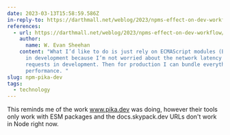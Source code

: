 ```yaml
---
date: 2023-03-13T15:58:59.586Z
in-reply-to: https://darthmall.net/weblog/2023/npms-effect-on-dev-workflow/
references:
  - url: https://darthmall.net/weblog/2023/npms-effect-on-dev-workflow/
    author:
      name: W. Evan Sheehan
    content: "What I’d like to do is just rely on ECMAScript modules (ESM) imports
      in development because I’m not worried about the network latency and chained
      requests in development. Then for production I can bundle everything for
      performance. "
slug: npm-pika-dev
tags:
  - technology
---
```

This reminds me of the work www.pika.dev was doing, however their tools only work with ESM packages and the docs.skypack.dev URLs don't work in Node right now.
